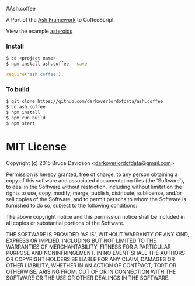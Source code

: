 #Ash.coffee

A Port of the [Ash Framework](http://www.ashframework.org/) to CoffeeScript

View the example [asteroids](http://darkoverlordofdata.com/ash.coffee/example.html)

### Install
```bash
$ cd <project name>
$ npm install ash.coffee --save
```

```javascript
require('ash.coffee');
```

### To build

```bash
$ git clone https://github.com/darkoverlordofdata/ash.coffee
$ cd ash.coffee
$ npm install
$ npm run build
$ npm start
```


# MIT License

Copyright (c) 2015 Bruce Davidson &lt;darkoverlordofdata@gmail.com&gt;

Permission is hereby granted, free of charge, to any person obtaining
a copy of this software and associated documentation files (the
'Software'), to deal in the Software without restriction, including
without limitation the rights to use, copy, modify, merge, publish,
distribute, sublicense, and/or sell copies of the Software, and to
permit persons to whom the Software is furnished to do so, subject to
the following conditions:

The above copyright notice and this permission notice shall be
included in all copies or substantial portions of the Software.

THE SOFTWARE IS PROVIDED 'AS IS', WITHOUT WARRANTY OF ANY KIND,
EXPRESS OR IMPLIED, INCLUDING BUT NOT LIMITED TO THE WARRANTIES OF
MERCHANTABILITY, FITNESS FOR A PARTICULAR PURPOSE AND NONINFRINGEMENT.
IN NO EVENT SHALL THE AUTHORS OR COPYRIGHT HOLDERS BE LIABLE FOR ANY
CLAIM, DAMAGES OR OTHER LIABILITY, WHETHER IN AN ACTION OF CONTRACT,
TORT OR OTHERWISE, ARISING FROM, OUT OF OR IN CONNECTION WITH THE
SOFTWARE OR THE USE OR OTHER DEALINGS IN THE SOFTWARE.
